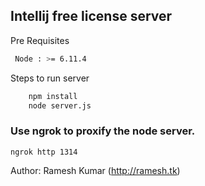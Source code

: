 ## Intellij free license server

Pre Requisites

```Bash
 Node : >= 6.11.4
```

Steps to run server

```bash
    npm install
    node server.js
```

### Use ngrok to proxify the node server.

`ngrok http 1314`

Author: Ramesh Kumar (http://ramesh.tk)